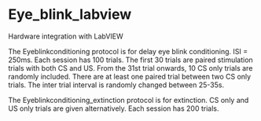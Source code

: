 # Eye_blink_labview
Hardware integration with LabVIEW

The Eyeblinkconditioning protocol is for delay eye blink conditioning. ISI = 250ms. Each session has 100 trials. The first 30 trials are paired stimulation trials with both CS and US. From the 31st trial onwards, 10 CS only trials are randomly included. There are at least one paired trial between two CS only trials. The inter trial interval is randomly changed between 25-35s.

The Eyeblinkconditioning_extinction protocol is for extinction. CS only and US only trials are given alternatively. Each session has 200 trials.
